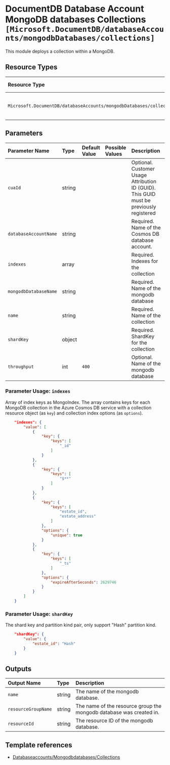 # DocumentDB Database Account MongoDB databases Collections `[Microsoft.DocumentDB/databaseAccounts/mongodbDatabases/collections]`

This module deploys a collection within a MongoDB.

## Resource Types

| Resource Type | API Version |
| :-- | :-- |
| `Microsoft.DocumentDB/databaseAccounts/mongodbDatabases/collections` | 2021-07-01-preview |

## Parameters

| Parameter Name | Type | Default Value | Possible Values | Description |
| :-- | :-- | :-- | :-- | :-- |
| `cuaId` | string |  |  | Optional. Customer Usage Attribution ID (GUID). This GUID must be previously registered |
| `databaseAccountName` | string |  |  | Required. Name of the Cosmos DB database account. |
| `indexes` | array |  |  | Required. Indexes for the collection |
| `mongodbDatabaseName` | string |  |  | Required. Name of the mongodb database |
| `name` | string |  |  | Required. Name of the collection |
| `shardKey` | object |  |  | Required. ShardKey for the collection |
| `throughput` | int | `400` |  | Optional. Name of the mongodb database |

### Parameter Usage: `indexes`

Array of index keys as MongoIndex. The array contains keys for each MongoDB collection in the Azure Cosmos DB service with a collection resource object (as `key`) and collection index options (as `options`).

```json
    "indexes": {
        "value": [
            {
                "key": {
                    "keys": [
                        "_id"
                    ]
                }
            },
            {
                "key": {
                    "keys": [
                        "$**"
                    ]
                }
            },
            {
                "key": {
                    "keys": [
                        "estate_id",
                        "estate_address"
                    ]
                },
                "options": {
                    "unique": true
                }
            },
            {
                "key": {
                    "keys": [
                        "_ts"
                    ]
                },
                "options": {
                    "expireAfterSeconds": 2629746
                }
            }
        ]
    }
```

### Parameter Usage: `shardKey`

The shard key and partition kind pair, only support "Hash" partition kind.

```json
    "shardKey": {
        "value": {
            "estate_id": "Hash"
        }
    }
```

## Outputs

| Output Name | Type | Description |
| :-- | :-- | :-- |
| `name` | string | The name of the mongodb database. |
| `resourceGroupName` | string | The name of the resource group the mongodb database was created in. |
| `resourceId` | string | The resource ID of the mongodb database. |

## Template references

- [Databaseaccounts/Mongodbdatabases/Collections](https://docs.microsoft.com/en-us/azure/templates/Microsoft.DocumentDB/2021-07-01-preview/databaseAccounts/mongodbDatabases/collections)
